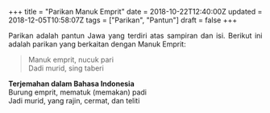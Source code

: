 +++
title = "Parikan Manuk Emprit"
date = 2018-10-22T12:40:00Z
updated = 2018-12-05T10:58:07Z
tags = ["Parikan", "Pantun"]
draft = false
+++

<div dir="ltr" style="text-align: left;" trbidi="on"><div style="text-align: justify;">Parikan adalah pantun Jawa yang terdiri atas sampiran dan isi. Berikut ini adalah parikan yang berkaitan dengan Manuk Emprit:</div><div style="text-align: left;"><blockquote class="tr_bq"><div style="text-align: justify;">Manuk emprit, nucuk pari</div><div style="text-align: justify;">Dadi murid, sing taberi</div></blockquote></div><div style="text-align: justify;"><b>Terjemahan dalam Bahasa Indonesia</b></div><div style="text-align: justify;">Burung emprit, mematuk (memakan) padi</div><div style="text-align: justify;">Jadi murid, yang rajin, cermat, dan teliti</div></div>
